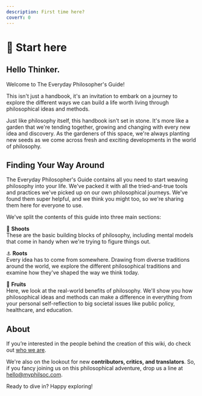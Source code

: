 ```yaml
---
description: First time here?
coverY: 0
---
```


# 👋 Start here

## Hello Thinker.

Welcome to The Everyday Philosopher's Guide!

This isn't just a handbook, it's an invitation to embark on a journey to explore the different ways we can build a life worth living through philosophical ideas and methods.

Just like philosophy itself, this handbook isn't set in stone. It's more like a garden that we're tending together, growing and changing with every new idea and discovery. As the gardeners of this space, we're always planting new seeds as we come across fresh and exciting developments in the world of philosophy.

## Finding Your Way Around

The Everyday Philosopher's Guide contains all you need to  start weaving philosophy into your life. We've packed it with all the tried-and-true tools and practices we've picked up on our own philosophical journeys. We've found them super helpful, and we think you might too, so we're sharing them here for everyone to use.

We've split the contents of this guide into three main sections:

🌱 **Shoots** \
These are the basic building blocks of philosophy, including mental models that come in handy when we're trying to figure things out.

⚓️ **Roots**\
Every idea has to come from somewhere. Drawing from diverse traditions around the world, we explore the different philosophical traditions and examine how they've shaped the way we think today.

🍎 **Fruits** \
Here, we look at the real-world benefits of philosophy. We'll show you how philosophical ideas and methods can make a difference in everything from your personal self-reflection to big societal issues like public policy, healthcare, and education.

## About

If you’re interested in the people behind the creation of this wiki, do check out [who we are](about/our-contributors/).

We're also on the lookout for new **contributors, critics, and translators**. So, if you fancy joining us on this philosophical adventure, drop us a line at [hello@myphilsoc.com](mailto:hello@myphilsoc.com).

Ready to dive in? Happy exploring!

